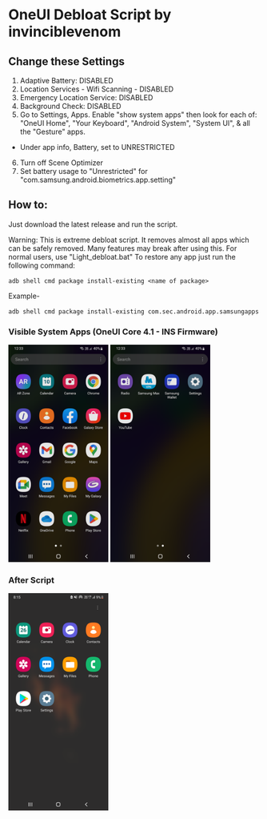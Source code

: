 # OneUI Debloat Script by invinciblevenom


## Change these Settings
1. Adaptive Battery: DISABLED
2. Location Services - Wifi Scanning - DISABLED
3. Emergency Location Service: DISABLED
4. Background Check: DISABLED
5. Go to Settings, Apps. Enable "show system apps" then look for each of:
"OneUI Home", "Your Keyboard", "Android System", "System UI", & all the "Gesture" apps.
- Under app info, Battery, set to UNRESTRICTED
6. Turn off Scene Optimizer
7. Set battery usage to "Unrestricted" for "com.samsung.android.biometrics.app.setting"

## How to: 
Just download the latest release and run the script.

Warning: This is extreme debloat script. It removes almost all apps which can be safely removed. Many features may break after using this.
For normal users, use "Light_debloat.bat"
To restore any app just run the following command:
~~~
adb shell cmd package install-existing <name of package>
~~~

Example- 
~~~
adb shell cmd package install-existing com.sec.android.app.samsungapps
~~~

### Visible System Apps (OneUI Core 4.1 - INS Firmware)
<img src="1.png" width="200"/>  <img src="2.png" width="200"/>

### After Script
<img src="3.png" width="200"/>
